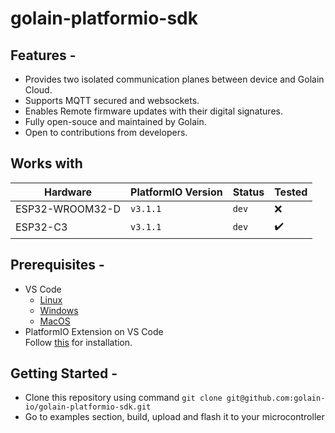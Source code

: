 # golain-platformio-sdk

## Features - 
- Provides two isolated communication planes between device and Golain Cloud.
- Supports MQTT secured and websockets.
- Enables Remote firmware updates with their digital signatures.
- Fully open-souce and maintained by Golain.
- Open to contributions from developers.  
## Works with  

| Hardware        | PlatformIO Version | Status | Tested |
| ---             | ---      | ---       | ---                |
| ESP32-WROOM32-D | `v3.1.1`   | `dev` | :x:                |
| ESP32-C3        | `v3.1.1` | `dev`     | :heavy_check_mark: |


## Prerequisites - 
- VS Code   
  - [Linux](https://code.visualstudio.com/docs/setup/linux)  
  - [Windows](https://code.visualstudio.com/docs/setup/windows)  
  - [MacOS](https://code.visualstudio.com/docs/setup/mac)  
- PlatformIO Extension on VS Code  
  Follow [this](https://docs.platformio.org/en/stable/integration/ide/vscode.html) for installation.


## Getting Started - 
- Clone this repository using command  `git clone git@github.com:golain-io/golain-platformio-sdk.git` 
- Go to examples section, build, upload and flash it to your microcontroller
